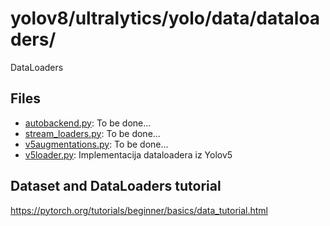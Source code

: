 # yolov8/ultralytics/yolo/data/dataloaders/

DataLoaders

## Files
- [autobackend.py](autobackend.py): To be done...
- [stream_loaders.py](stream_loaders.py): To be done...
- [v5augmentations.py](v5augmentations.py): To be done... 
- [v5loader.py](v5loader.py): Implementacija dataloadera iz Yolov5

## Dataset and DataLoaders tutorial

https://pytorch.org/tutorials/beginner/basics/data_tutorial.html
